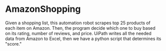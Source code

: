# AmazonShopping
Given a shopping list, this automation robot scrapes top 25 products of each item on Amazon. Then, the program decide which one to buy based on its rating, number of reviews, and price. UiPath writes all the needed data from Amazon to Excel, then we have a python script that determines its "score."
